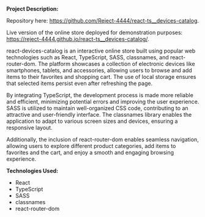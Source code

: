 **Project Description:**

Repository here: https://github.com/Reject-4444/react-ts__devices-catalog.

Live version of the online store deployed for demonstration purposes: https://reject-4444.github.io/react-ts__devices-catalog/.

react-devices-catalog is an interactive online store built using popular web technologies such as React, TypeScript, SASS, classnames, and react-router-dom. The platform showcases a collection of electronic devices like smartphones, tablets, and accessories, allowing users to browse and add items to their favorites and shopping cart. The use of local storage ensures that selected items persist even after refreshing the page.

By integrating TypeScript, the development process is made more reliable and efficient, minimizing potential errors and improving the user experience. SASS is utilized to maintain well-organized CSS code, contributing to an attractive and user-friendly interface. The classnames library enables the application to adapt to various screen sizes and devices, ensuring a responsive layout.

Additionally, the inclusion of react-router-dom enables seamless navigation, allowing users to explore different product categories, add items to favorites and the cart, and enjoy a smooth and engaging browsing experience.

**Technologies Used:**
- React
- TypeScript
- SASS
- classnames
- react-router-dom

